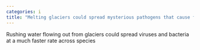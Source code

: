 ```yaml
---
categories: i
title: "Melting glaciers could spread mysterious pathogens that cause future pandemics scientists warn"
---
```

Rushing water flowing out from glaciers could spread viruses and bacteria at a much faster rate across species